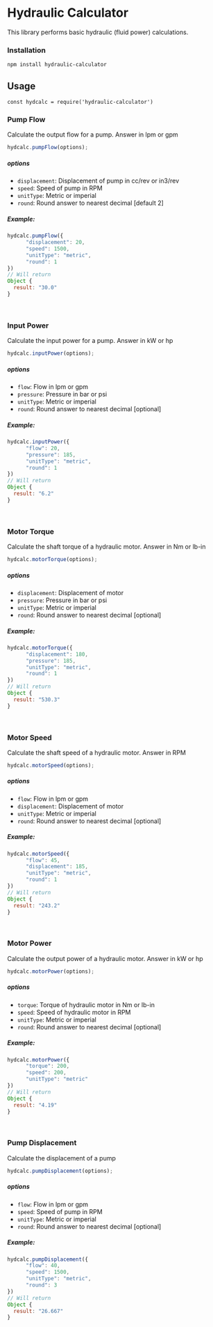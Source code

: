 # Hydraulic Calculator

This library performs basic hydraulic (fluid power) calculations.

### Installation

```
npm install hydraulic-calculator
```


## Usage

```
const hydcalc = require('hydraulic-calculator')
```

### Pump Flow
  Calculate the output flow for a pump. Answer in lpm or gpm
  ```javascript
  hydcalc.pumpFlow(options);
  ```
  ##### options

  - `displacement`: Displacement of pump in cc/rev or in3/rev
  - `speed`: Speed of pump in RPM
  - `unitType`: Metric or imperial
  - `round`: Round answer to nearest decimal [default 2]

  ##### Example:

```javascript
hydcalc.pumpFlow({
      "displacement": 20,
      "speed": 1500,
      "unitType": "metric",
      "round": 1
})
// Will return
Object {
  result: "30.0"
}
```
<br>

### Input Power
  Calculate the input power for a pump. Answer in kW or hp
  ```javascript
  hydcalc.inputPower(options);
  ```
  ##### options

  - `flow`: Flow in lpm or gpm
  - `pressure`: Pressure in bar or psi
  - `unitType`: Metric or imperial
  - `round`: Round answer to nearest decimal [optional]

  ##### Example:

```javascript
hydcalc.inputPower({
      "flow": 20,
      "pressure": 185,
      "unitType": "metric",
      "round": 1
})
// Will return
Object {
  result: "6.2"
}
```
<br>

### Motor Torque
  Calculate the shaft torque of a hydraulic motor. Answer in Nm or lb-in
  ```javascript
  hydcalc.motorTorque(options);
  ```
  ##### options

  - `displacement`: Displacement of motor
  - `pressure`: Pressure in bar or psi
  - `unitType`: Metric or imperial
  - `round`: Round answer to nearest decimal [optional]

  ##### Example:

```javascript
hydcalc.motorTorque({
      "displacement": 180,
      "pressure": 185,
      "unitType": "metric",
      "round": 1
})
// Will return
Object {
  result: "530.3"
}
```
<br>

### Motor Speed
  Calculate the shaft speed of a hydraulic motor. Answer in RPM
  ```javascript
  hydcalc.motorSpeed(options);
  ```
  ##### options

  - `flow`: Flow in lpm or gpm
  - `displacement`: Displacement of motor
  - `unitType`: Metric or imperial
  - `round`: Round answer to nearest decimal [optional]

  ##### Example:

```javascript
hydcalc.motorSpeed({
      "flow": 45,
      "displacement": 185,
      "unitType": "metric",
      "round": 1
})
// Will return
Object {
  result: "243.2"
}
```
<br>

### Motor Power
  Calculate the output power of a hydraulic motor. Answer in kW or hp
  ```javascript
  hydcalc.motorPower(options);
  ```
  ##### options

  - `torque`: Torque of hydraulic motor in Nm or lb-in
  - `speed`: Speed of hydraulic motor in RPM
  - `unitType`: Metric or imperial
  - `round`: Round answer to nearest decimal [optional]

  ##### Example:

```javascript
hydcalc.motorPower({
      "torque": 200,
      "speed": 200,
      "unitType": "metric"
})
// Will return
Object {
  result: "4.19"
}
```
<br>

### Pump Displacement
  Calculate the displacement of a pump
  ```javascript
  hydcalc.pumpDisplacement(options);
  ```
  ##### options

  - `flow`: Flow in lpm or gpm
  - `speed`: Speed of pump in RPM
  - `unitType`: Metric or imperial
  - `round`: Round answer to nearest decimal [optional]

  ##### Example:

```javascript
hydcalc.pumpDisplacement({
      "flow": 40,
      "speed": 1500,
      "unitType": "metric",
      "round": 3
})
// Will return
Object {
  result: "26.667"
}
```
